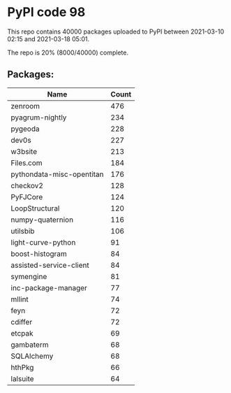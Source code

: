 # PyPI code 98

This repo contains 40000 packages uploaded to PyPI between 
2021-03-10 02:15 and 2021-03-18 05:01.

The repo is 20% (8000/40000) complete.

## Packages:

| Name  | Count |
| ----- | ----- |
| zenroom | 476 |
| pyagrum-nightly | 234 |
| pygeoda | 228 |
| dev0s | 227 |
| w3bsite | 213 |
| Files.com | 184 |
| pythondata-misc-opentitan | 176 |
| checkov2 | 128 |
| PyFJCore | 124 |
| LoopStructural | 120 |
| numpy-quaternion | 116 |
| utilsbib | 106 |
| light-curve-python | 91 |
| boost-histogram | 84 |
| assisted-service-client | 84 |
| symengine | 81 |
| inc-package-manager | 77 |
| mllint | 74 |
| feyn | 72 |
| cdiffer | 72 |
| etcpak | 69 |
| gambaterm | 68 |
| SQLAlchemy | 68 |
| hthPkg | 66 |
| lalsuite | 64 |


